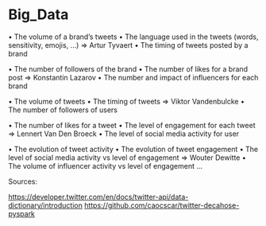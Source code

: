 # Big_Data

•	The volume of a brand’s tweets 
•	The language used in the tweets (words, sensitivity, emojis, ...)               => Artur Tyvaert
•	The timing of tweets posted by a brand

•	The number of followers of the brand 
•	The number of likes for a brand post                                            => Konstantin Lazarov
•	The number and impact of influencers for each brand 

•	The volume of tweets 
•	The timing of tweets                                                            => Viktor Vandenbulcke
•	The number of followers of users 

•	The number of likes for a tweet
•	The level of engagement for each tweet                                          => Lennert Van Den Broeck
•	The level of social media activity for user 

•	The evolution of tweet activity 
•	The evolution of tweet engagement 
•	The level of social media activity vs level of engagement                       => Wouter Dewitte 
•	The volume of influencer activity vs level of engagement 
...


Sources:

https://developer.twitter.com/en/docs/twitter-api/data-dictionary/introduction
https://github.com/caocscar/twitter-decahose-pyspark
